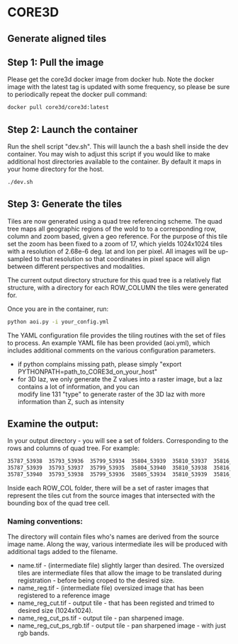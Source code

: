 # CORE3D

Generate aligned tiles
------------------------------------------------------------------------

## Step 1: Pull the image
Please get the core3d docker image from docker hub. Note the docker image with the latest
tag is updated with some frequency, so please be sure to periodically repeat the docker
pull command: 
```bash
docker pull core3d/core3d:latest
```

## Step 2: Launch the container
Run the shell script "dev.sh". This will launch the a bash shell inside the dev container.
You may wish to adjust this script if you would like to make additional host directories
available to the container.  By default it maps in your home directory for the host.
```bash
./dev.sh
```

## Step 3: Generate the tiles
Tiles are now generated using a quad tree referencing scheme. The quad tree maps all geographic regions of the 
wold to to a corresponding row, column and zoom based, given a geo reference. For the purpose of this tile set
the zoom has been fixed to a zoom of 17, which yields 1024x1024 tiles with a resolution of 
2.68e-6 deg. lat and lon per pixel.  All images will be up-sampled to that resolution so that coordinates in
pixel space will align between different perspectives and modalities. 

The current output directory structure for this quad tree is a relatively flat structure, with a directory for
each ROW_COLUMN the tiles were generated for.

Once you are in the container, run:
```bash
python aoi.py -i your_config.yml
```

The YAML configuration file provides the tiling routines with the set of files to process.  An example YAML file
has been provided (aoi.yml), which includes additional comments on the various configuration parameters.

 - if python complains missing path, please simply "export PYTHONPATH=path_to_CORE3d_on_your_host"
 - for 3D laz, we only generate the Z values into a raster image, but a laz contains a lot of information, and you can            
   modify line 131 "type" to generate raster of the 3D laz with more information than Z, such as intensity 


## Examine the output:

In your output directory - you will see a set of folders. Corresponding to the rows and columns of
quad tree. For example:

```bash
35787_53938  35793_53936  35799_53934  35804_53939  35810_53937  35816_53935
35787_53939  35793_53937  35799_53935  35804_53940  35810_53938  35816_53936
35787_53940  35793_53938  35799_53936  35805_53934  35810_53939  35816_53937
```

Inside each ROW_COL folder, there will be a set of raster images that represent the tiles cut from
the source images that intersected with the bounding box of the quad tree cell.

### Naming conventions:
The directory will contain files who's names are derived from the source image name. Along the way, various
intermediate iles will be produced with additional tags added to the filename.

- name.tif - (intermediate file) slightly larger than desired. The oversized tiles are intermediate files that allow the
image to be translated during registration - before being croped to the desired size.
- name_reg.tif - (intermediate file) oversized image that has been registered to a reference image
- name_reg_cut.tif - output tile - that has been registed and trimed to desired size (1024x1024).
- name_reg_cut_ps.tif - output tile - pan sharpened image.
- name_reg_cut_ps_rgb.tif - output tile - pan sharpened image - with just rgb bands.


